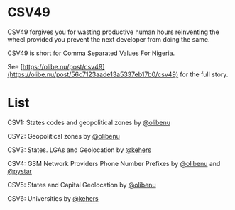CSV49
=========

CSV49 forgives you for wasting productive human hours reinventing the wheel provided you prevent the next developer from doing the same.

CSV49 is short for Comma Separated Values For Nigeria.

See [https://olibe.nu/post/csv49](https://olibe.nu/post/56c7123aade13a5337eb17b0/csv49) for the full story.

List
=========

CSV1: States codes and geopolitical zones by [@olibenu](http://twitter.com/olibenu)

CSV2: Geopolitical zones by [@olibenu](http://twitter.com/olibenu)

CSV3: States. LGAs and Geolocation by [@kehers](http://twitter.com/kehers)

CSV4: GSM Network Providers Phone Number Prefixes by [@olibenu](http://twitter.com/olibenu) and [@pystar](http://twitter.com/pystar)

CSV5: States and Capital Geolocation by [@olibenu](http://twitter.com/olibenu)

CSV6: Universities by [@kehers](http://twitter.com/kehers)
